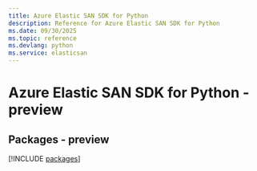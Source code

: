 ```yaml
---
title: Azure Elastic SAN SDK for Python
description: Reference for Azure Elastic SAN SDK for Python
ms.date: 09/30/2025
ms.topic: reference
ms.devlang: python
ms.service: elasticsan
---
```

# Azure Elastic SAN SDK for Python - preview
## Packages - preview
[!INCLUDE [packages](elastic-san-index.md)]